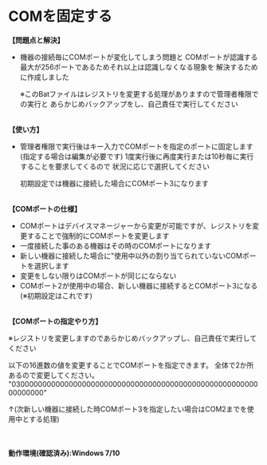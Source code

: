 # COMを固定する
**【問題点と解決】**
- 機器の接続毎にCOMポートが変化してしまう問題と
 COMポートが認識する最大が256ポートであるためそれ以上は認識しなくなる現象を
 解決するために作成しました

  ※このBatファイルはレジストリを変更する処理がありますので管理者権限での実行と
  あらかじめバックアップをし、自己責任で実行してください
<br></br>

**【使い方】**
- 管理者権限で実行後はキー入力でCOMポートを指定のポートに固定します(指定する場合は編集が必要です)
  1度実行後に再度実行または10秒毎に実行することを要求してくるので
  状況に応じで選択してください

  初期設定では機器に接続した場合にCOMポート3になります
<br></br>

**【COMポートの仕様】**
- COMポートはデバイスマネージャーから変更が可能ですが、レジストリを変更することで強制的にCOMポートを変更します
 - 一度接続した事のある機器はその時のCOMポートになります
 - 新しい機器に接続した場合に"使用中以外の割り当てられていないCOMポートを選択します
 - 変更をしない限りはCOMポートが同じにならない
 - COMポート2が使用中の場合、新しい機器に接続するとCOMポート3になる(※初期設定はこれです)
<br></br>

**【COMポートの指定やり方】**

※レジストリを変更しますのであらかじめバックアップし、自己責任で実行してください

以下の16進数の値を変更することでCOMポートを指定できます。
全体で2か所あるので変更してください。
"0300000000000000000000000000000000000000000000000000000000000000"

↑(次新しい機器に接続した時COMポート3を指定したい場合はCOM2までを使用中とする処理)

<br></br>
**動作環境(確認済み):Windows 7/10**
